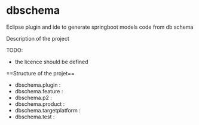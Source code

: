 # dbschema
Eclipse plugin and ide to generate springboot models code from db schema



Description of the project

TODO:
 - the licence should be defined

==Structure of the projet==

* dbschema.plugin :
* dbschema.feature :
* dbschema.p2 :
* dbschema.product :
* dbschema.targetplatform :
* dbschema.test :

